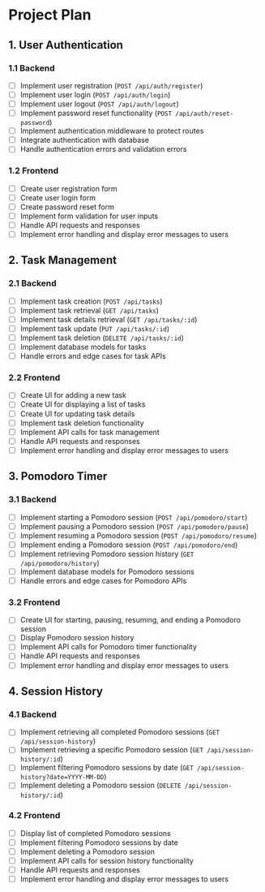 # Project Plan

## 1. User Authentication

### 1.1 Backend

- [ ] Implement user registration (`POST /api/auth/register`)
- [ ] Implement user login (`POST /api/auth/login`)
- [ ] Implement user logout (`POST /api/auth/logout`)
- [ ] Implement password reset functionality (`POST /api/auth/reset-password`)
- [ ] Implement authentication middleware to protect routes
- [ ] Integrate authentication with database
- [ ] Handle authentication errors and validation errors

### 1.2 Frontend

- [ ] Create user registration form
- [ ] Create user login form
- [ ] Create password reset form
- [ ] Implement form validation for user inputs
- [ ] Handle API requests and responses
- [ ] Implement error handling and display error messages to users

## 2. Task Management

### 2.1 Backend

- [ ] Implement task creation (`POST /api/tasks`)
- [ ] Implement task retrieval (`GET /api/tasks`)
- [ ] Implement task details retrieval (`GET /api/tasks/:id`)
- [ ] Implement task update (`PUT /api/tasks/:id`)
- [ ] Implement task deletion (`DELETE /api/tasks/:id`)
- [ ] Implement database models for tasks
- [ ] Handle errors and edge cases for task APIs

### 2.2 Frontend

- [ ] Create UI for adding a new task
- [ ] Create UI for displaying a list of tasks
- [ ] Create UI for updating task details
- [ ] Implement task deletion functionality
- [ ] Implement API calls for task management
- [ ] Handle API requests and responses
- [ ] Implement error handling and display error messages to users

## 3. Pomodoro Timer

### 3.1 Backend

- [ ] Implement starting a Pomodoro session (`POST /api/pomodoro/start`)
- [ ] Implement pausing a Pomodoro session (`POST /api/pomodoro/pause`)
- [ ] Implement resuming a Pomodoro session (`POST /api/pomodoro/resume`)
- [ ] Implement ending a Pomodoro session (`POST /api/pomodoro/end`)
- [ ] Implement retrieving Pomodoro session history (`GET /api/pomodoro/history`)
- [ ] Implement database models for Pomodoro sessions
- [ ] Handle errors and edge cases for Pomodoro APIs

### 3.2 Frontend

- [ ] Create UI for starting, pausing, resuming, and ending a Pomodoro session
- [ ] Display Pomodoro session history
- [ ] Implement API calls for Pomodoro timer functionality
- [ ] Handle API requests and responses
- [ ] Implement error handling and display error messages to users

## 4. Session History

### 4.1 Backend

- [ ] Implement retrieving all completed Pomodoro sessions (`GET /api/session-history`)
- [ ] Implement retrieving a specific Pomodoro session (`GET /api/session-history/:id`)
- [ ] Implement filtering Pomodoro sessions by date (`GET /api/session-history?date=YYYY-MM-DD`)
- [ ] Implement deleting a Pomodoro session (`DELETE /api/session-history/:id`)

### 4.2 Frontend

- [ ] Display list of completed Pomodoro sessions
- [ ] Implement filtering Pomodoro sessions by date
- [ ] Implement deleting a Pomodoro session
- [ ] Implement API calls for session history functionality
- [ ] Handle API requests and responses
- [ ] Implement error handling and display error messages to users
